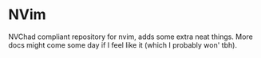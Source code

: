 # NVim

NVChad compliant repository for nvim, adds some extra neat things. More docs might come some day if I feel like it (which I probably won' tbh).
